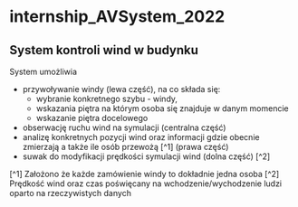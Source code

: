 # internship_AVSystem_2022
 
## System kontroli wind w budynku
System umożliwia 
- przywoływanie windy (lewa część), na co składa się:
  - wybranie konkretnego szybu - windy, 
  - wskazania piętra na którym osoba się znajduje w danym momencie
  - wskazanie piętra docelowego
- obserwację ruchu wind na symulacji (centralna część)
- analizę konkretnych pozycji wind oraz informacji gdzie obecnie zmierzają a także ile osób przewożą [^1] (prawa część)
- suwak do modyfikacji prędkości symulacji wind (dolna część) [^2]

[^1] Założono że każde zamówienie windy to dokładnie jedna osoba
[^2] Prędkość wind oraz czas poświęcany na wchodzenie/wychodzenie ludzi oparto na rzeczywistych danych
